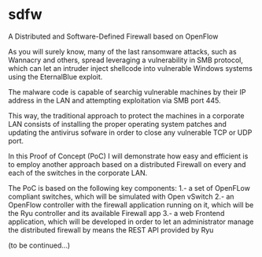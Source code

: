 # sdfw
A Distributed and Software-Defined Firewall based on OpenFlow

As you will surely know, many of the last ransomware attacks, such as Wannacry and others, spread leveraging a vulnerability in SMB protocol, which can let an intruder inject shellcode into vulnerable Windows systems using the EternalBlue exploit.

The malware code is capable of searchig vulnerable machines by their IP address in the LAN and attempting exploitation via SMB port 445.

This way, the traditional approach to protect the machines in a corporate LAN consists of installing the proper operating system patches and updating the antivirus sofware in order to close any vulnerable TCP or UDP port.

In this Proof of Concept (PoC) I will demonstrate how easy and efficient is to employ another approach based on a distributed Firewall on every and each of the switches in the corporate LAN.

The PoC is based on the following key components:
1.- a set of OpenFLow compliant switches, which will be simulated with Open vSwitch
2.- an OpenFlow controller with the firewall application running on it, which will be the Ryu controller and its available Firewall app
3.- a web Frontend application, which will be developed in order to let an administrator manage the distributed firewall by means the REST API provided by Ryu

(to be continued...)
